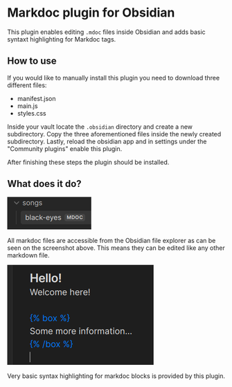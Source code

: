 # Markdoc plugin for Obsidian

This plugin enables editing `.mdoc` files inside Obsidian and adds basic syntaxt highlighting for Markdoc tags.

## How to use

If you would like to manually install this plugin you need to download three different files:
- manifest.json
- main.js
- styles.css

Inside your vault locate the `.obsidian` directory and create a new subdirectory. Copy the three aforementioned files inside the newly created subdirectory. Lastly, reload the obsidian app and in settings under the "Community plugins" enable this plugin.

After finishing these steps the plugin should be installed.

## What does it do?

![File](media/file.png)

All markdoc files are accessible from the Obsidian file explorer as can be seen on the screenshot above. This means they can be edited like any other markdown file.

![Highlight](media/highlight.png)

Very basic syntax highlighting for markdoc blocks is provided by this plugin.
